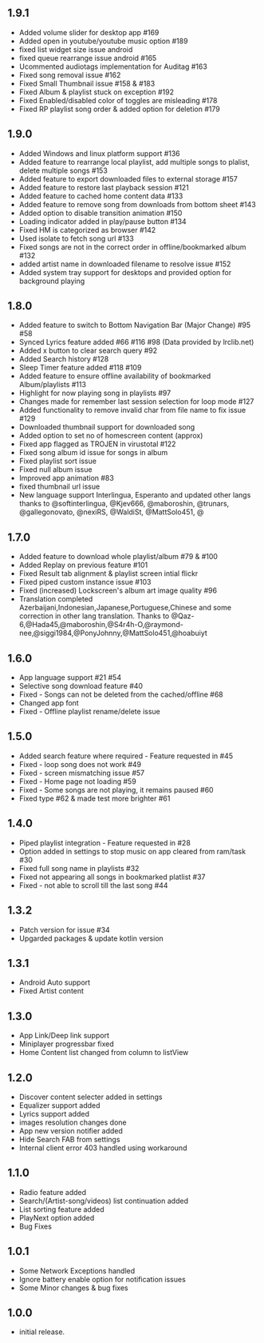 ## 1.9.1
* Added volume slider for desktop app #169
* Added open in youtube/youtube music option #189
* fixed list widget size issue android
* fixed queue rearrange issue android #165
* Ucommented audiotags implementation for Auditag #163
* Fixed song removal issue #162
* Fixed Small Thumbnail issue #158 & #183
* Fixed Album & playlist stuck on exception #192
* Fixed Enabled/disabled color of toggles are misleading #178
* Fixed RP playlist song order & added option for deletion #179


## 1.9.0
* Added Windows and linux platform support #136
* Added feature to rearrange local playlist, add multiple songs to plalist, delete multiple songs #153
* Added feature to export downloaded files to external storage #157
* Added feature to restore last playback session #121
* Added feature to cached home content data #133
* Added feature to remove song from downloads from bottom sheet #143
* Added option to disable transition animation #150
* Loading indicator added in play/pause button #134
* Fixed HM is categorized as browser #142
* Used isolate to fetch song url #133
* Fixed songs are not in the correct order in offline/bookmarked album #132
* added artist name in downloaded filename to resolve issue #152
* Added system tray support for desktops and provided option for background playing

## 1.8.0
* Added feature to switch to Bottom Navigation Bar (Major Change) #95 #58
* Synced Lyrics feature added #66 #116 #98 (Data provided by lrclib.net)
* Added x button to clear search query #92
* Added Search history #128
* Sleep Timer feature added #118 #109
* Added feature to ensure offline availability of bookmarked Album/playlists #113
* Highlight for now playing song in playlists #97
* Changes made for remember last session selection for loop mode #127
* Added functionality to remove invalid char from file name to fix issue #129
* Downloaded thumbnail support for downloaded song
* Added option to set no of homescreen content (approx)
* Fixed app flagged as TROJEN in virustotal #122
* Fixed song album id issue for songs in album
* Fixed playlist sort issue
* Fixed null album issue
* Improved app animation #83
* fixed thumbnail url issue
* New language support Interlingua, Esperanto and updated other langs thanks to @softinterlingua, @Kjev666, @maboroshin, @trunars, @gallegonovato, @nexiRS, @WaldiSt, @MattSolo451, @


## 1.7.0
* Added feature to download whole playlist/album #79 & #100
* Added Replay on previous feature #101
* Fixed Result tab alignment & playlist screen intial flickr
* Fixed piped custom instance issue #103
* Fixed (increased) Lockscreen's album art image quality #96
* Translation completed Azerbaijani,Indonesian,Japanese,Portuguese,Chinese and some correction in other lang translation. Thanks to @Qaz-6,@Hada45,@maboroshin,@S4r4h-O,@raymond-nee,@siggi1984,@PonyJohnny,@MattSolo451,@hoabuiyt

## 1.6.0
* App language support #21 #54
* Selective song download feature #40
* Fixed - Songs can not be deleted from the cached/offline #68
* Changed app font
* Fixed - Offline playlist rename/delete issue

## 1.5.0
* Added search feature where required - Feature requested in #45 
* Fixed - loop song does not work #49
* Fixed - screen mismatching issue #57
* Fixed - Home page not loading #59
* Fixed - Some songs are not playing, it remains paused #60 
* Fixed type #62 & made test more brighter #61

## 1.4.0
* Piped playlist integration - Feature requested in #28 
* Option added  in settings to stop music on app cleared from ram/task #30
* Fixed full song name in playlists #32
* Fixed not appearing all songs in bookmarked platlist #37
* Fixed - not able to scroll till the last song #44 

## 1.3.2
* Patch version for issue #34
* Upgarded packages & update kotlin version

## 1.3.1
* Android Auto support
* Fixed Artist content

## 1.3.0
* App Link/Deep link support
* Miniplayer progressbar fixed 
* Home Content list changed from column to listView

## 1.2.0
* Discover content selecter added in settings
* Equalizer support added
* Lyrics support added
* images resolution changes done
* App new version notifier added
* Hide Search FAB from settings
* Internal client error 403 handled using workaround

## 1.1.0

* Radio feature added
* Search/(Artist-song/videos) list continuation added
* List sorting feature added
* PlayNext option added
* Bug Fixes

## 1.0.1

* Some Network Exceptions handled
* Ignore battery enable option for notification issues
* Some Minor changes & bug fixes

## 1.0.0

* initial release.